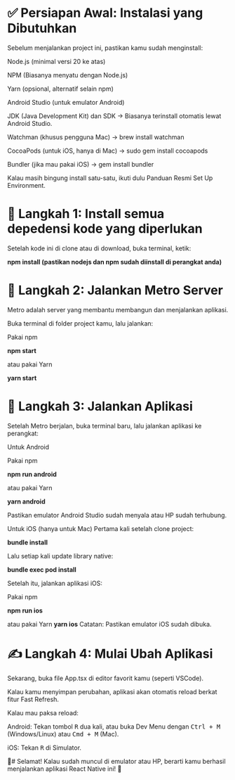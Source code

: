 # ✅ Persiapan Awal: Instalasi yang Dibutuhkan
Sebelum menjalankan project ini, pastikan kamu sudah menginstall:

Node.js (minimal versi 20 ke atas) 

NPM (Biasanya menyatu dengan Node.js)

Yarn (opsional, alternatif selain npm) 

Android Studio (untuk emulator Android) 

JDK (Java Development Kit) dan SDK → Biasanya terinstall otomatis lewat Android Studio.

Watchman (khusus pengguna Mac) → brew install watchman

CocoaPods (untuk iOS, hanya di Mac) → sudo gem install cocoapods

Bundler (jika mau pakai iOS) → gem install bundler

Kalau masih bingung install satu-satu, ikuti dulu Panduan Resmi Set Up Environment.

# 🚀 Langkah 1: Install semua depedensi kode yang diperlukan
Setelah kode ini di clone atau di download, buka terminal, ketik:

**npm install (pastikan nodejs dan npm sudah diinstall di perangkat anda)**

# 🚀 Langkah 2: Jalankan Metro Server
Metro adalah server yang membantu membangun dan menjalankan aplikasi.

Buka terminal di folder project kamu, lalu jalankan:

Pakai npm

**npm start**

atau pakai Yarn

**yarn start**

# 🚀 Langkah 3: Jalankan Aplikasi
Setelah Metro berjalan, buka terminal baru, lalu jalankan aplikasi ke perangkat:

Untuk Android

Pakai npm

**npm run android**

atau pakai Yarn

**yarn android**

Pastikan emulator Android Studio sudah menyala atau HP sudah terhubung.

Untuk iOS (hanya untuk Mac)
Pertama kali setelah clone project:

**bundle install**

Lalu setiap kali update library native:

**bundle exec pod install**

Setelah itu, jalankan aplikasi iOS:


Pakai npm

**npm run ios**

atau pakai Yarn
**yarn ios**
Catatan: Pastikan emulator iOS sudah dibuka.

# ✍️ Langkah 4: Mulai Ubah Aplikasi
Sekarang, buka file App.tsx di editor favorit kamu (seperti VSCode).

Kalau kamu menyimpan perubahan, aplikasi akan otomatis reload berkat fitur Fast Refresh.

Kalau mau paksa reload:

Android: Tekan tombol <kbd>R</kbd> dua kali, atau buka Dev Menu dengan <kbd>Ctrl + M</kbd> (Windows/Linux) atau <kbd>Cmd + M</kbd> (Mac).

iOS: Tekan <kbd>R</kbd> di Simulator.

🎉# Selamat!
Kalau sudah muncul di emulator atau HP, berarti kamu berhasil menjalankan aplikasi React Native ini! 🎉


